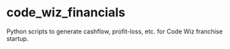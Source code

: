 # code_wiz_financials
Python scripts to generate cashflow, profit-loss, etc. for Code Wiz franchise startup.
